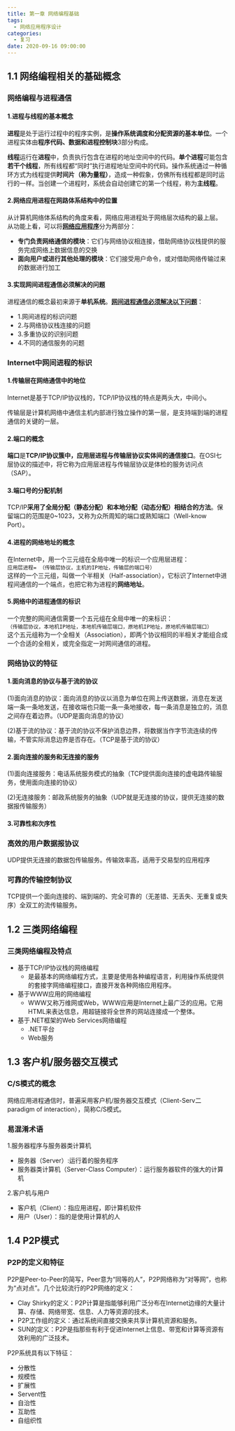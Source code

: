 ```yaml
---
title: 第一章 网络编程基础
tags:
  - 网络应用程序设计
categories:
  - 复习
date: 2020-09-16 09:00:00
---
```

## 1.1 网络编程相关的基础概念
### 网络编程与进程通信
#### 1.进程与线程的基本概念
**进程**是处于运行过程中的程序实例，是**操作系统调度和分配资源的基本单位**。一个进程实体由**程序代码、数据和进程控制块**3部分构成。

**线程**运行在**进程**中，负责执行包含在进程的地址空间中的代码。**单个进程**可能包含**若干个线程**，所有线程都“同时”执行进程地址空间中的代码。操作系统通过一种循环方式为线程提供**时间片（称为量程）**，造成一种假象，仿佛所有线程都是同时运行的一样。当创建一个进程时，系统会自动创建它的第一个线程，称为**主线程**。
#### 2.网络应用进程在网路体系结构中的位置
从计算机网络体系结构的角度来看，网络应用进程处于网络层次结构的最上层。  
从功能上看，可以将<u><b>网络应用程序</b></u>分为两部分：  
- **专门负责网络通信的模块**：它们与网络协议相连接，借助网络协议栈提供的服务完成网络上数据信息的交换
- **面向用户或进行其他处理的模块**：它们接受用户命令，或对借助网络传输过来的数据进行加工
#### 3.实现网间进程通信必须解决的问题
进程通信的概念最初来源于**单机系统**。<u><b>网间进程通信必须解决以下问题</b></u>：  
- 1.网间进程的标识问题
- 2.与网络协议栈连接的问题
- 3.多重协议的识别问题
- 4.不同的通信服务的问题

### Internet中网间进程的标识
#### 1.传输层在网络通信中的地位
Internet是基于TCP/IP协议栈的，TCP/IP协议栈的特点是两头大，中间小。

传输层是计算机网络中通信主机内部进行独立操作的第一层，是支持端到端的进程通信的关键的一层。

#### 2.端口的概念
**端口**是**TCP/IP协议簇中，应用层进程与传输层协议实体间的通信接口**。在OSI七层协议的描述中，将它称为应用层进程与传输层协议是体检的服务访问点（SAP）。
#### 3.端口号的分配机制
TCP/IP**采用了全局分配（静态分配）和本地分配（动态分配）相结合的方法**。保留端口的范围是0~1023，又称为众所周知的端口或熟知端口（Well-know Port）。
#### 4.进程的网络地址的概念
在Internet中，用一个三元组在全局中唯一的标识一个应用层进程：  
`应用层进程= （传输层协议，主机的IP地址，传输层的端口号）`  
这样的一个三元组，叫做一个半相关（Half-association），它标识了Internet中进程间通信的一个端点，也把它称为进程的**网络地址**。
#### 5.网络中的进程通信的标识
一个完整的网间通信需要一个五元组在全局中唯一的来标识：  
`（传输层协议，本地机IP地址，本地机传输层端口，原地机IP地址，原地机传输层端口）`  
这个五元组称为一个全相关（Association），即两个协议相同的半相关才能组合成一个合适的全相关，或完全指定一对网间通信的进程。
### 网络协议的特征
#### 1.面向消息的协议与基于流的协议
(1)面向消息的协议：面向消息的协议以消息为单位在网上传送数据，消息在发送端一条一条地发送，在接收端也只能一条一条地接收，每一条消息是独立的，消息之间存在着边界。（UDP是面向消息的协议）

(2)基于流的协议：基于流的协议不保护消息边界，将数据当作字节流连续的传输，不管实际消息边界是否存在。（TCP是基于流的协议）
#### 2.面向连接的服务和无连接的服务
(1)面向连接服务：电话系统服务模式的抽象（TCP提供面向连接的虚电路传输服务，使用面向连接的协议）

(2)无连接服务：邮政系统服务的抽象（UDP就是无连接的协议，提供无连接的数据报传输服务）
#### 3.可靠性和次序性
### 高效的用户数据报协议
UDP提供无连接的数据包传输服务。传输效率高，适用于交易型的应用程序
### 可靠的传输控制协议
TCP提供一个面向连接的、端到端的、完全可靠的（无差错、无丢失、无重复或失序）全双工的流传输服务。
## 1.2 三类网络编程
### 三类网络编程及特点
- 基于TCP/IP协议栈的网络编程
  - 是最基本的网络编程方式，主要是使用各种编程语言，利用操作系统提供的套接字网络编程接口，直接开发各种网络应用程序。
- 基于WWW应用的网络编程
  - WWW又称万维网或Web，WWW应用是Internet上最广泛的应用。它用HTML来表达信息，用超链接将全世界的网站连接成一个整体。
- 基于.NET框架的Web Services网络编程
  - .NET平台
  - Web服务
## 1.3 客户机/服务器交互模式
### C/S模式的概念
网络应用进程通信时，普遍采用客户机/服务器交互模式（Client-Serv二paradigm of interaction），简称C/S模式。
### 易混淆术语
1.服务器程序与服务器类计算机
- 服务器（Server）:运行着的服务程序
- 服务器类计算机（Server-Class Computer）：运行服务器软件的强大的计算机

2.客户机与用户
- 客户机（Client）：指应用进程，即计算机软件
- 用户（User）：指的是使用计算机的人
## 1.4 P2P模式
### P2P的定义和特征
P2P是Peer-to-Peer的简写，Peer意为“同等的人”，P2P网络称为“对等网”，也称为“点对点”。几个比较流行的P2P网络的定义：
- Clay Shirky的定义：P2P计算是指能够利用广泛分布在Internet边缘的大量计算、存储、网络带宽、信息、人力等资源的技术。
- P2P工作组的定义：通过系统间直接交换来共享计算机资源和服务。
- SUN的定义：P2P是指那些有利于促进Internet上信息、带宽和计算等资源有效利用的广泛技术。

P2P系统具有以下特征：
- 分散性
- 规模性
- 扩展性
- Servent性
- 自治性
- 互助性
- 自组织性